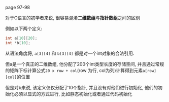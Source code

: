 page 97-98

对于C语言的初学者来说, 很容易混淆**二维数组**与**指针数组**之间的区别

例如以下两个定义:

```c
int a[10][20];
int *b[10];
```

从语法角度将, `a[3][4]` 和 `b[3][4]` 都是对一个int对象的合法引用.

但a是一个真正的二维数组, 他分配了200个int类型长度的存储空间, 并且通过常规的矩阵下标计算公式`20 x row + col`(row 为行, col为列)计算得到元素`a[row][col]`的位置

但是对b来说, 该定义仅仅分配了10个指针, 并且没有对他们进行初始化, 他们的初始化必须以显式的方式进行, 比如静态初始化或者通过代码初始化